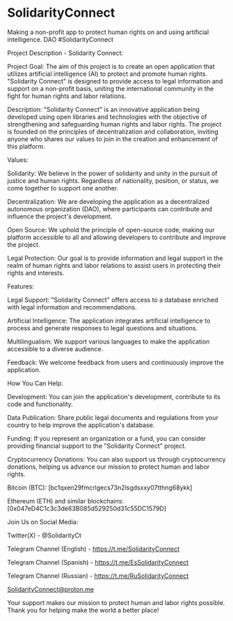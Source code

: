 # SolidarityConnect
Making a non-profit app to protect human rights on and using artificial intelligence. DAO #SolidarityConnect

Project Description - Solidarity Connect:

Project Goal:
The aim of this project is to create an open application that utilizes artificial intelligence (AI) to protect and promote human rights. "Solidarity Connect" is designed to provide access to legal information and support on a non-profit basis, uniting the international community in the fight for human rights and labor relations.

Description:
"Solidarity Connect" is an innovative application being developed using open libraries and technologies with the objective of strengthening and safeguarding human rights and labor rights. The project is founded on the principles of decentralization and collaboration, inviting anyone who shares our values to join in the creation and enhancement of this platform.

Values:

Solidarity: We believe in the power of solidarity and unity in the pursuit of justice and human rights. Regardless of nationality, position, or status, we come together to support one another.

Decentralization: We are developing the application as a decentralized autonomous organization (DAO), where participants can contribute and influence the project's development.

Open Source: We uphold the principle of open-source code, making our platform accessible to all and allowing developers to contribute and improve the project.

Legal Protection: Our goal is to provide information and legal support in the realm of human rights and labor relations to assist users in protecting their rights and interests.

Features:

Legal Support: "Solidarity Connect" offers access to a database enriched with legal information and recommendations.

Artificial Intelligence: The application integrates artificial intelligence to process and generate responses to legal questions and situations.

Multilingualism: We support various languages to make the application accessible to a diverse audience.

Feedback: We welcome feedback from users and continuously improve the application.

How You Can Help:

Development: You can join the application's development, contribute to its code and functionality.

Data Publication: Share public legal documents and regulations from your country to help improve the application's database.

Funding: If you represent an organization or a fund, you can consider providing financial support to the "Solidarity Connect" project.

Cryptocurrency Donations:
You can also support us through cryptocurrency donations, helping us advance our mission to protect human and labor rights.

Bitcoin (BTC): [bc1qxen29fmcrlgecs73n2lsgdsxxy07tthng68ykk]

Ethereum (ETH) and similar blockchains: [0x047eD4C1c3c3de63B085d529250d31c55DC1579D]

Join Us on Social Media:

Twitter(X) - @SolidarityCt

Telegram Channel (English) - https://t.me/SolidarityConnect

Telegram Channel (Spanish) - https://t.me/EsSolidarityConnect

Telegram Channel (Russian) - https://t.me/RuSolidarityConnect

SolidarityConnect@proton.me

Your support makes our mission to protect human and labor rights possible. Thank you for helping make the world a better place!
